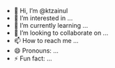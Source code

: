 - 👋 Hi, I’m @ktzainul
- 👀 I’m interested in ...
- 🌱 I’m currently learning ...
- 💞️ I’m looking to collaborate on ...
- 📫 How to reach me ...
- 😄 Pronouns: ...
- ⚡ Fun fact: ...

<!---
ktzainul/ktzainul is a ✨ special ✨ repository because its `README.md` (this file) appears on your GitHub profile.
You can click the Preview link to take a look at your changes.
--->
